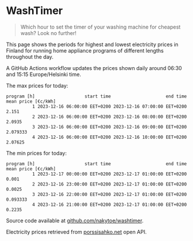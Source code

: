 
# WashTimer

> Which hour to set the timer of your washing machine for cheapest wash? Look no further!

This page shows the periods for highest and lowest electricity prices in Finland 
for running home appliance programs of different lengths throughout the day. 

A GitHub Actions workflow updates the prices shown daily around 06:30 and 15:15 Europe/Helsinki time.

The max prices for today:

	program [h]                   start time                     end time mean price [€c/kWh]
	          1 2023-12-16 06:00:00 EET+0200 2023-12-16 07:00:00 EET+0200               2.151
	          2 2023-12-16 06:00:00 EET+0200 2023-12-16 08:00:00 EET+0200              2.0935
	          3 2023-12-16 06:00:00 EET+0200 2023-12-16 09:00:00 EET+0200            2.079333
	          4 2023-12-16 06:00:00 EET+0200 2023-12-16 10:00:00 EET+0200             2.07625

The min prices for today:

	program [h]                   start time                     end time mean price [€c/kWh]
	          1 2023-12-17 00:00:00 EET+0200 2023-12-17 01:00:00 EET+0200               0.001
	          2 2023-12-16 23:00:00 EET+0200 2023-12-17 01:00:00 EET+0200              0.0025
	          3 2023-12-16 22:00:00 EET+0200 2023-12-17 01:00:00 EET+0200            0.093333
	          4 2023-12-16 21:00:00 EET+0200 2023-12-17 01:00:00 EET+0200              0.2235


Source code available at [github.com/nakytoe/washtimer](https://github.com/nakytoe/washtimer).

Electricity prices retrieved from [porssisahko.net](https://porssisahko.net/api) open API.
